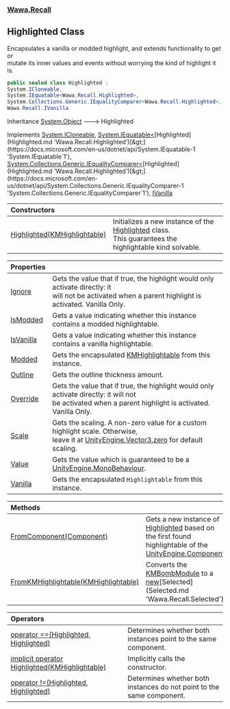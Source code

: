 ### [Wawa.Recall](Wawa.Recall.md 'Wawa.Recall')

## Highlighted Class

Encapsulates a vanilla or modded highlight, and extends functionality to get or  
mutate its inner values and events without worrying the kind of highlight it is.

```csharp
public sealed class Highlighted :
System.ICloneable,
System.IEquatable<Wawa.Recall.Highlighted>,
System.Collections.Generic.IEqualityComparer<Wawa.Recall.Highlighted>,
Wawa.Recall.IVanilla
```

Inheritance [System.Object](https://docs.microsoft.com/en-us/dotnet/api/System.Object 'System.Object') &#129106; Highlighted

Implements [System.ICloneable](https://docs.microsoft.com/en-us/dotnet/api/System.ICloneable 'System.ICloneable'), [System.IEquatable&lt;](https://docs.microsoft.com/en-us/dotnet/api/System.IEquatable-1 'System.IEquatable`1')[Highlighted](Highlighted.md 'Wawa.Recall.Highlighted')[&gt;](https://docs.microsoft.com/en-us/dotnet/api/System.IEquatable-1 'System.IEquatable`1'), [System.Collections.Generic.IEqualityComparer&lt;](https://docs.microsoft.com/en-us/dotnet/api/System.Collections.Generic.IEqualityComparer-1 'System.Collections.Generic.IEqualityComparer`1')[Highlighted](Highlighted.md 'Wawa.Recall.Highlighted')[&gt;](https://docs.microsoft.com/en-us/dotnet/api/System.Collections.Generic.IEqualityComparer-1 'System.Collections.Generic.IEqualityComparer`1'), [IVanilla](IVanilla.md 'Wawa.Recall.IVanilla')

| Constructors | |
| :--- | :--- |
| [Highlighted(KMHighlightable)](Highlighted..ctor(KMHighlightable).md 'Wawa.Recall.Highlighted.Highlighted(KMHighlightable)') | Initializes a new instance of the [Highlighted](Highlighted.md 'Wawa.Recall.Highlighted') class.<br/>This guarantees the highlightable kind solvable. |

| Properties | |
| :--- | :--- |
| [Ignore](Highlighted.Ignore.md 'Wawa.Recall.Highlighted.Ignore') | Gets the value that if true, the highlight would only activate directly: it<br/>will not be activated when a parent highlight is activated. Vanilla Only. |
| [IsModded](Highlighted.IsModded.md 'Wawa.Recall.Highlighted.IsModded') | Gets a value indicating whether this instance contains a modded highlightable. |
| [IsVanilla](Highlighted.IsVanilla.md 'Wawa.Recall.Highlighted.IsVanilla') | Gets a value indicating whether this instance contains a vanilla highlightable. |
| [Modded](Highlighted.Modded.md 'Wawa.Recall.Highlighted.Modded') | Gets the encapsulated [KMHighlightable](https://docs.microsoft.com/en-us/dotnet/api/KMHighlightable 'KMHighlightable') from this instance. |
| [Outline](Highlighted.Outline.md 'Wawa.Recall.Highlighted.Outline') | Gets the outline thickness amount. |
| [Override](Highlighted.Override.md 'Wawa.Recall.Highlighted.Override') | Gets the value that if true, the highlight would only activate directly: it will not<br/>be activated when a parent highlight is activated. Vanilla Only. |
| [Scale](Highlighted.Scale.md 'Wawa.Recall.Highlighted.Scale') | Gets the scaling. A non-zero value for a custom highlight scale. Otherwise,<br/>leave it at [UnityEngine.Vector3.zero](https://docs.microsoft.com/en-us/dotnet/api/UnityEngine.Vector3.zero 'UnityEngine.Vector3.zero') for default scaling. |
| [Value](Highlighted.Value.md 'Wawa.Recall.Highlighted.Value') | Gets the value which is guaranteed to be a [UnityEngine.MonoBehaviour](https://docs.microsoft.com/en-us/dotnet/api/UnityEngine.MonoBehaviour 'UnityEngine.MonoBehaviour'). |
| [Vanilla](Highlighted.Vanilla.md 'Wawa.Recall.Highlighted.Vanilla') | Gets the encapsulated `Highlightable` from this instance. |

| Methods | |
| :--- | :--- |
| [FromComponent(Component)](Highlighted.FromComponent(Component).md 'Wawa.Recall.Highlighted.FromComponent(Component)') | Gets a new instance of [Highlighted](Highlighted.md 'Wawa.Recall.Highlighted') based on the first found highlightable of the [UnityEngine.Component](https://docs.microsoft.com/en-us/dotnet/api/UnityEngine.Component 'UnityEngine.Component'). |
| [FromKMHighlightable(KMHighlightable)](Highlighted.FromKMHighlightable(KMHighlightable).md 'Wawa.Recall.Highlighted.FromKMHighlightable(KMHighlightable)') | Converts the [KMBombModule](https://docs.microsoft.com/en-us/dotnet/api/KMBombModule 'KMBombModule') to a [new](https://docs.microsoft.com/en-us/dotnet/csharp/language-reference/keywords/new 'https://docs.microsoft.com/en-us/dotnet/csharp/language-reference/keywords/new')[Selected](Selected.md 'Wawa.Recall.Selected'). |

| Operators | |
| :--- | :--- |
| [operator ==(Highlighted, Highlighted)](Highlighted.op_Equality(Highlighted,Highlighted).md 'Wawa.Recall.Highlighted.op_Equality(Wawa.Recall.Highlighted, Wawa.Recall.Highlighted)') | Determines whether both instances point to the same component. |
| [implicit operator Highlighted(KMHighlightable)](Highlighted.Highlighted(KMHighlightable).md 'Wawa.Recall.Highlighted.op_Implicit Wawa.Recall.Highlighted(KMHighlightable)') | Implicitly calls the constructor. |
| [operator !=(Highlighted, Highlighted)](Highlighted.op_Inequality(Highlighted,Highlighted).md 'Wawa.Recall.Highlighted.op_Inequality(Wawa.Recall.Highlighted, Wawa.Recall.Highlighted)') | Determines whether both instances do not point to the same component. |
